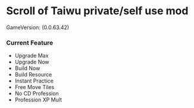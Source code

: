﻿# Scroll of Taiwu private/self use mod

GameVersion: (0.0.63.42)

### Current Feature
- Upgrade Max
- Upgrade Now
- Build Now
- Build Resource
- Instant Practice
- Free Move Tiles
- No CD Profession
- Profession XP Mult